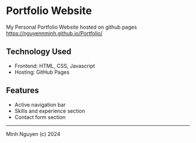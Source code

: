# Portfolio Website
My Personal Portfolio Website hosted on github pages
https://nguyennminh.github.io/Portfolio/

## Technology Used
* Frontend: HTML, CSS, Javascript
* Hosting: GitHub Pages

## Features
* Active navigation bar 
* Skills and experience section
* Contact form section

---
Minh Nguyen (c) 2024
